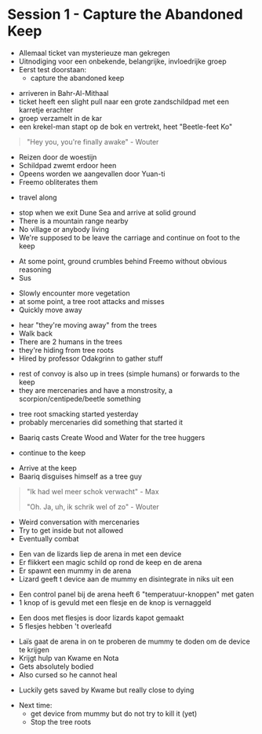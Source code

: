 # Session 1 - Capture the Abandoned Keep

- Allemaal ticket van mysterieuze man gekregen
- Uitnodiging voor een onbekende, belangrijke, invloedrijke groep
- Eerst test doorstaan:
    - capture the abandoned keep

+ arriveren in Bahr-Al-Mithaal
+ ticket heeft een slight pull naar een grote zandschildpad met een karretje erachter
+ groep verzamelt in de kar
+ een krekel-man stapt op de bok en vertrekt, heet "Beetle-feet Ko"

> "Hey you, you're finally awake" - Wouter

- Reizen door de woestijn
- Schildpad zwemt erdoor heen
- Opeens worden we aangevallen door Yuan-ti
- Freemo obliterates them

+ travel along

- stop when we exit Dune Sea and arrive at solid ground
- There is a mountain range nearby
- No village or anybody living
- We're supposed to be leave the carriage and continue on foot to the keep

+ At some point, ground crumbles behind Freemo without obvious reasoning
+ Sus

- Slowly encounter more vegetation
- at some point, a tree root attacks and misses
- Quickly move away

+ hear "they're moving away" from the trees
+ Walk back
+ There are 2 humans in the trees
+ they're hiding from tree roots
+ Hired by professor Odakgrinn to gather stuff

- rest of convoy is also up in trees (simple humans) or forwards to the keep
- they are mercenaries and have a monstrosity, a scorpion/centipede/beetle something

+ tree root smacking started yesterday
+ probably mercenaries did something that started it

- Baariq casts Create Wood and Water for the tree huggers

+ continue to the keep

- Arrive at the keep
- Baariq disguises himself as a tree guy

> "Ik had wel meer schok verwacht" - Max
>
> "Oh. Ja, uh, ik schrik wel of zo" - Wouter

- Weird conversation with mercenaries
- Try to get inside but not allowed
- Eventually combat

+ Een van de lizards liep de arena in met een device
+ Er flikkert een magic schild op rond de keep en de arena
+ Er spawnt een mummy in de arena
+ Lizard geeft t device aan de mummy en disintegrate in niks uit een

- Een control panel bij de arena heeft 6 "temperatuur-knoppen" met gaten
- 1 knop of is gevuld met een flesje en de knop is vernaggeld

+ Een doos met flesjes is door lizards kapot gemaakt
+ 5 flesjes hebben 't overleafd

- Laïs gaat de arena in on te proberen de mummy te doden om de device te krijgen
- Krijgt hulp van Kwame en Nota
- Gets absolutely bodied
- Also cursed so he cannot heal

+ Luckily gets saved by Kwame but really close to dying

- Next time:
    - get device from mummy but do not try to kill it (yet)
    - Stop the tree roots
